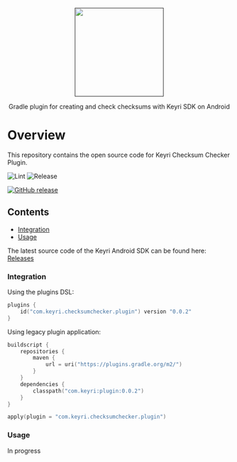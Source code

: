 <p style="text-align:center">
    <a href="">
        <img src="https://keyri.com/wp-content/uploads/2022/09/Keyri-Grey-Logo-Website-300x147.png" width=200  alt=""/>
    </a>
</p>

<p style="text-align:center">Gradle plugin for creating and check checksums with Keyri SDK on Android</p>

# Overview

This repository contains the open source code for Keyri Checksum Checker Plugin.

![Lint](https://github.com/Keyri-Co/keyri-checksum-checker-plugin/workflows/Lint/badge.svg)
![Release](https://github.com/Keyri-Co/keyri-checksum-checker-plugin/workflows/Release/badge.svg)

[![GitHub release](https://img.shields.io/github/release/Keyri-Co/keyri-checksum-checker-plugin.svg?maxAge=10)](https://github.com/Keyri-Co/keyri-checksum-checker-plugin/releases)

## Contents

* [Integration](#integration)
* [Usage](#usage)

The latest source code of the Keyri Android SDK can be found
here: [Releases](https://github.com/Keyri-Co/keyri-checksum-checker-plugin/releases)

### **Integration**

Using the plugins DSL:

```kotlin
plugins {
    id("com.keyri.checksumchecker.plugin") version "0.0.2"
}
```

Using legacy plugin application:

```kotlin
buildscript {
    repositories {
        maven {
            url = uri("https://plugins.gradle.org/m2/")
        }
    }
    dependencies {
        classpath("com.keyri:plugin:0.0.2")
    }
}

apply(plugin = "com.keyri.checksumchecker.plugin")
```

### **Usage**

In progress